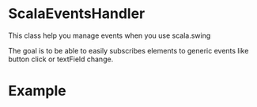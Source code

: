 # ScalaEventsHandler
This class help you manage events when you use scala.swing

The goal is to be able to easily subscribes elements to generic events like button click or textField change.

# Example
